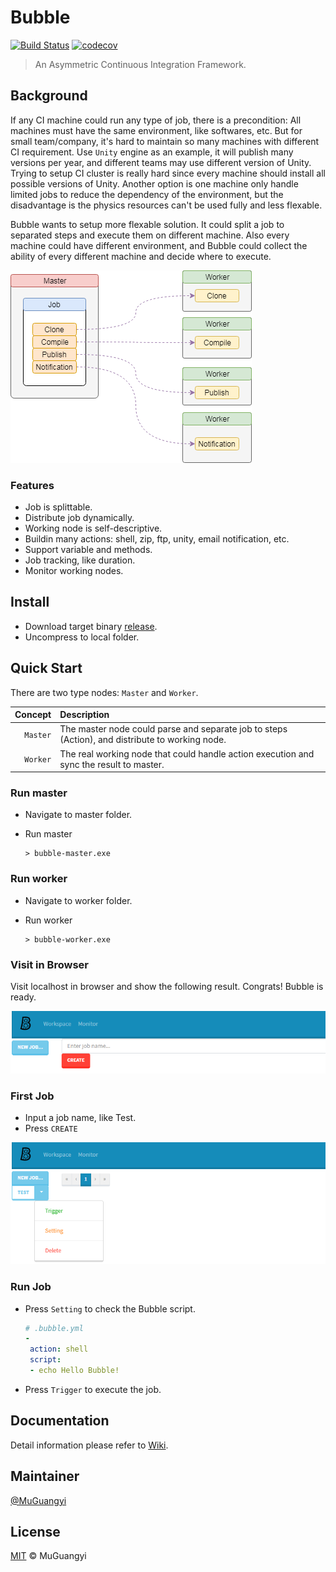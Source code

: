 # Bubble

[![Build Status](https://travis-ci.com/muguangyi/bubble.svg?branch=master)](https://travis-ci.com/muguangyi/bubble) [![codecov](https://codecov.io/gh/muguangyi/bubble/branch/master/graph/badge.svg)](https://codecov.io/gh/muguangyi/bubble)

> An Asymmetric Continuous Integration Framework.

## Background

If any CI machine could run any type of job, there is a precondition: All machines must have the same environment, like softwares, etc. But for small team/company, it's hard to maintain so many machines with different CI requirement. Use `Unity` engine as an example, it will publish many versions per year, and different teams may use different version of Unity. Trying to setup CI cluster is really hard since every machine should install all possible versions of Unity. Another option is one machine only handle limited jobs to reduce the dependency of the environment, but the disadvantage is the physics resources can't be used fully and less flexable.

Bubble wants to setup more flexable solution. It could split a job to separated steps and execute them on different machine. Also every machine could have different environment, and Bubble could collect the ability of every different machine and decide where to execute.

![bubble](doc/bubble.png)

### Features

* Job is splittable.
* Distribute job dynamically.
* Working node is self-descriptive.
* Buildin many actions: shell, zip, ftp, unity, email notification, etc.
* Support variable and methods.
* Job tracking, like duration.
* Monitor working nodes.

## Install

* Download target binary [release](https://github.com/muguangyi/bubble/releases).
* Uncompress to local folder.

## Quick Start

There are two type nodes: `Master` and `Worker`.

|Concept|Description|
|--:|:--|
|`Master`|The master node could parse and separate job to steps (Action), and distribute to working node.|
|`Worker`|The real working node that could handle action execution and sync the result to master.|

### Run master

* Navigate to master folder.
* Run master
  
  ```shell
  > bubble-master.exe
  ```

### Run worker

* Navigate to worker folder.
* Run worker

  ```shell
  > bubble-worker.exe
  ```

### Visit in Browser

Visit localhost in browser and show the following result. Congrats! Bubble is ready.

![result](doc/result.png)

### First Job

* Input a job name, like Test.
* Press `CREATE`

![first-job](doc/first-job.png)

### Run Job

* Press `Setting` to check the Bubble script.
  
  ```yml
  # .bubble.yml
  -
   action: shell
   script:
   - echo Hello Bubble!
  ```

* Press `Trigger` to execute the job.

## Documentation

Detail information please refer to [Wiki](https://github.com/muguangyi/bubble/wiki).

## Maintainer

[@MuGuangyi](https://github.com/muguangyi)

## License

[MIT](LICENSE) © MuGuangyi
